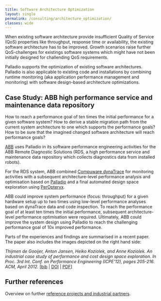```yaml
---
title: Software Architecture Optimization 
layout: single
permalink: /consulting/architecture_optimization/
classes: wide
---
```


When existing software architecture provide insufficient Quality of Service (QoS) properties like throughput, response time or availability, the existing software architecture has to be improved. Growth scenarios raise further QoS-challenges for existings software systems which might have not been initially designed for challending QoS requirements.

Palladio supports the optimization of existing software architectures. Palladio is also applicable to existing code and installations by combining runtime monitoring (aka application performance management and monitoring) with software design-based architecture optimizations.


## Case Study: ABB high performance service and maintenance data repository

How to reach a performance goal of ten times the initial performance for a given software system? How to derive a stable migration path from the current system architecture to one which supports the performance goals? How to be sure that the imagined changed software architecture will reach performance goals?

[ABB](http://www.abb.com/) uses Palladio in its software performance engineering activities for the ABB Remote Diagnostic Solutions (RDS, a high performance service and maintenance data repository which collects diagnostics data from installed robots).

For the RDS system, ABB combined [Compuware dynaTrace](http://www.compuware.com/application-performance-management/dynatrace-enterprise.html) for monitoring activities with a subsequent architecture-level performance analysis and optimisation based on [Palladio](http://www.palladio-simulator.com/home/) and a final automated design space exploration using [PerOpteryx](/tools/peropteryx).

ABB could improve system performance (focus: throughput) for a given hardware setup up to two times using low-level performance analyses based on dynaTrace data and code inspection. To reach the performance goal of at least ten times the initial performance, subsequent architecture-level performance optimisation were required. Ultimately, ABB could improve the system design using Palladio to reach the challenging performance goal of 10x improved performance.

Parts of the experiences and findings are summarised in a recent paper. The paper also includes the images depicted on the right hand side: 

*Thijmen de Gooijer, Anton Jansen, Heiko Koziolek, and Anne Koziolek. An industrial case study of performance and cost design space exploration. In Proc. 3rd Int. Conf. on Performance Engineering (ICPE'12), pages 205-216. ACM, April 2012.* \[[bib](http://www.koziolek.de/bibtex/2012_bib.html#Gooijer2012) \| [DOI](http://dx.doi.org/10.1145/2188286.2188319) \| [PDF](http://www.koziolek.de/docs/Gooijer2012-ICPE-preprint.pdf)\]

## Further references

Overview on further [reference projects and industrial partners](/consulting/references).
